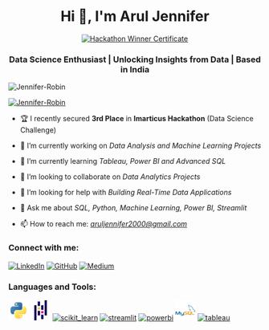 <h1 align="center">Hi 👋, I'm Arul Jennifer</h1>

<div align="center">
<a href="https://media.licdn.com/dms/document/media/v2/D4D1FAQG2wCJ4HrNo8A/feedshare-document-pdf-analyzed/B4DZZwonR3GcAY-/0/1745646429806?e=1746662400&v=beta&t=iv4ge-uBw1GGys6d-HNY00xmluL5Elfz5CmAApfMNjo">
<img src="https://media.licdn.com/dms/document/media/v2/D4D1FAQG2wCJ4HrNo8A/feedshare-document-pdf-analyzed/B4DZZwonR3GcAY-/0/1745646429806?e=1746662400&v=beta&t=iv4ge-uBw1GGys6d-HNY00xmluL5Elfz5CmAApfMNjo" alt="Hackathon Winner Certificate" width="500"/>
</a>
</div>

<h3 align="center">Data Science Enthusiast | Unlocking Insights from Data | Based in India</h3>

<p align="left"> <img src="https://komarev.com/ghpvc/?username=Jennifer-Robin&label=Profile%20views&color=0e75b6&style=flat" alt="Jennifer-Robin" /> </p>

<p align="left"> <a href="https://github-profile-trophy.vercel.app/?username=Jennifer-Robin"><img src="https://github-profile-trophy.vercel.app/?username=Jennifer-Robin" alt="Jennifer-Robin" /></a> </p>

- 🏆 I recently secured **3rd Place** in **Imarticus Hackathon** (Data Science Challenge)

- 🔭 I’m currently working on *Data Analysis and Machine Learning Projects*

- 🌱 I’m currently learning *Tableau, Power BI and Advanced SQL*

- 👯 I’m looking to collaborate on *Data Analytics Projects*

- 🤝 I’m looking for help with *Building Real-Time Data Applications*

- 💬 Ask me about *SQL, Python, Machine Learning, Power BI, Streamlit*

- 📫 How to reach me: *aruljennifer2000@gmail.com*

<h3 align="left">Connect with me:</h3>
<p align="left">
<a href="https://www.linkedin.com/in/jenniferjohn04/" target="blank"><img align="center" src="https://cdn-icons-png.flaticon.com/512/174/174857.png" alt="LinkedIn" height="30" width="30" /></a>
<a href="https://github.com/Jennifer-Robin" target="blank"><img align="center" src="https://cdn-icons-png.flaticon.com/512/25/25231.png" alt="GitHub" height="30" width="30" /></a>
<a href="https://medium.com/@aruljennifer2000" target="blank"><img align="center" src="https://cdn-icons-png.flaticon.com/512/5968/5968885.png" alt="Medium" height="30" width="30" /></a>
</p>

<h3 align="left">Languages and Tools:</h3>
<p align="left">
<a href="https://www.python.org" target="_blank" rel="noreferrer"><img src="https://raw.githubusercontent.com/devicons/devicon/master/icons/python/python-original.svg" alt="python" width="40" height="40"/></a>
<a href="https://pandas.pydata.org/" target="_blank" rel="noreferrer"><img src="https://raw.githubusercontent.com/devicons/devicon/2ae2a900d2f041da66e950e4d48052658d850630/icons/pandas/pandas-original.svg" alt="pandas" width="40" height="40"/></a>
<a href="https://scikit-learn.org/" target="_blank" rel="noreferrer"><img src="https://upload.wikimedia.org/wikipedia/commons/0/05/Scikit_learn_logo_small.svg" alt="scikit_learn" width="40" height="40"/></a>
<a href="https://streamlit.io/" target="_blank" rel="noreferrer"><img src="https://streamlit.io/images/brand/streamlit-logo-primary-colormark-darktext.png" alt="streamlit" width="90" height="40"/></a>
<a href="https://powerbi.microsoft.com/" target="_blank" rel="noreferrer"><img src="https://cdn.worldvectorlogo.com/logos/power-bi.svg" alt="powerbi" width="40" height="40"/></a>
<a href="https://www.mysql.com/" target="_blank" rel="noreferrer"><img src="https://raw.githubusercontent.com/devicons/devicon/master/icons/mysql/mysql-original-wordmark.svg" alt="mysql" width="40" height="40"/></a>
<a href="https://www.tableau.com/" target="_blank" rel="noreferrer"><img src="https://cdn.worldvectorlogo.com/logos/tableau-software.svg" alt="tableau" width="40" height="40"/></a>
</p>
